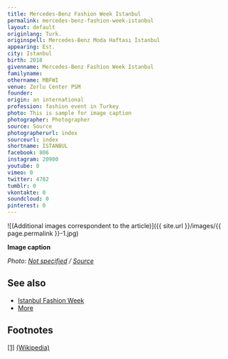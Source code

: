 ```yaml
---
title: Mercedes-Benz Fashion Week Istanbul
permalink: mercedes-benz-fashion-week-istanbul
layout: default
originlang: Turk.
originspell: Mercedes-Benz Moda Haftası İstanbul
appearing: Est.
city: Istanbul
birth: 2018
givenname: Mercedes-Benz Fashion Week Istanbul
familyname:
othername: MBFWI
venue: Zorlu Center PSM
founder:
origin: an international
profession: fashion event in Turkey
photo: This is sample for image caption
photographer: Photographer
source: Source
photographerurl: index
sourceurl: index
shortname: ISTANBUL
facebook: 806
instagram: 20900
youtube: 0
vimeo: 0
twitter: 4782
tumblr: 0
vkontakte: 0
soundcloud: 0
pinterest: 0
---
```


![(Additional images correspondent to the article)]({{ site.url }}/images/{{ page.permalink }}-1.jpg)

**Image caption**

*Photo: [Not specified](index) / [Source](index)*

## See also

+ [Istanbul Fashion Week](istanbul-fashion-week)
+ [More](index)

## Footnotes

[[1]](#a1) <span id="f1"></span> [(Wikipedia)](index)

